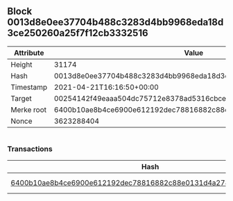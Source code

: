 ## Block 0013d8e0ee37704b488c3283d4bb9968eda18d3ce250260a25f7f12cb3332516

Attribute | Value
--- | ---
Height | 31174
Hash | 0013d8e0ee37704b488c3283d4bb9968eda18d3ce250260a25f7f12cb3332516
Timestamp | 2021-04-21T16:16:50+00:00
Target | 00254142f49eaaa504dc75712e8378ad5316cbcead634704b3734b6271167cc4
Merke root | 6400b10ae8b4ce6900e612192dec78816882c88e0131d4a2783f4496b7c82957
Nonce | 3623288404

```

```

### Transactions

Hash | Amount
--- | ---
[6400b10ae8b4ce6900e612192dec78816882c88e0131d4a2783f4496b7c82957](6400b10ae8b4ce6900e612192dec78816882c88e0131d4a2783f4496b7c82957.md) | 10.00000000 SKEPTI 
